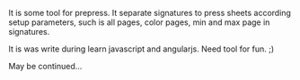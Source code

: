 It is some tool for prepress. It separate signatures to press sheets according setup parameters, such is all pages, color pages, min and max page in signatures.

It is was write during learn javascript and angularjs. Need tool for fun. ;)

May be continued...